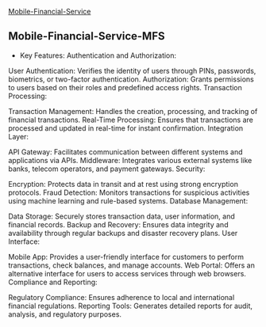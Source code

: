 [Mobile-Financial-Service](https://readypay.vercel.app/)
## Mobile-Financial-Service-MFS
* Key Features:
Authentication and Authorization:

User Authentication: Verifies the identity of users through PINs, passwords, biometrics, or two-factor authentication.
Authorization: Grants permissions to users based on their roles and predefined access rights.
Transaction Processing:

Transaction Management: Handles the creation, processing, and tracking of financial transactions.
Real-Time Processing: Ensures that transactions are processed and updated in real-time for instant confirmation.
Integration Layer:

API Gateway: Facilitates communication between different systems and applications via APIs.
Middleware: Integrates various external systems like banks, telecom operators, and payment gateways.
Security:

Encryption: Protects data in transit and at rest using strong encryption protocols.
Fraud Detection: Monitors transactions for suspicious activities using machine learning and rule-based systems.
Database Management:

Data Storage: Securely stores transaction data, user information, and financial records.
Backup and Recovery: Ensures data integrity and availability through regular backups and disaster recovery plans.
User Interface:

Mobile App: Provides a user-friendly interface for customers to perform transactions, check balances, and manage accounts.
Web Portal: Offers an alternative interface for users to access services through web browsers.
Compliance and Reporting:

Regulatory Compliance: Ensures adherence to local and international financial regulations.
Reporting Tools: Generates detailed reports for audit, analysis, and regulatory purposes.
